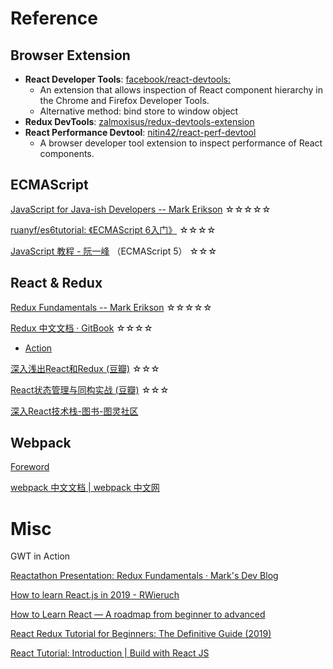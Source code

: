 # Reference

<!-- vertical -->

## Browser Extension

* **React Developer Tools**: [facebook/react-devtools: ](https://github.com/facebook/react-devtools "")
    - An extension that allows inspection of React component hierarchy in the Chrome and Firefox Developer Tools.
    - Alternative method: bind store to window object
* **Redux DevTools**: [zalmoxisus/redux-devtools-extension](https://github.com/zalmoxisus/redux-devtools-extension "")
* **React Performance Devtool**: [nitin42/react-perf-devtool](https://github.com/nitin42/react-perf-devtool "")
    - A browser developer tool extension to inspect performance of React components.

<!-- vertical -->

## ECMAScript

[JavaScript for Java-ish Developers -- Mark Erikson](https://blog.isquaredsoftware.com/presentations/2019-05-js-for-java-devs/#/ "") ☆☆☆☆☆

[ruanyf/es6tutorial: 《ECMAScript 6入门》](https://github.com/ruanyf/es6tutorial "") ☆☆☆☆

[JavaScript 教程 - 阮一峰](https://wangdoc.com/javascript/ "") （ECMAScript 5） ☆☆☆

<!-- vertical -->

## React & Redux

[Redux Fundamentals -- Mark Erikson](https://blog.isquaredsoftware.com/presentations/2018-03-redux-fundamentals/#/ "") ☆☆☆☆☆

[Redux 中文文档 · GitBook](http://cn.redux.js.org/index.html "") ☆☆☆☆
* [Action](http://cn.redux.js.org/docs/basics/Actions.html "")

[深入浅出React和Redux (豆瓣)](https://book.douban.com/subject/27033213/ "") ☆☆☆

[React状态管理与同构实战 (豆瓣)](https://book.douban.com/subject/30290509/ "") ☆☆☆

[深入React技术栈-图书-图灵社区](http://www.ituring.com.cn/book/1898 "")


<!-- vertical -->

## Webpack

[Foreword](https://survivejs.com/webpack/foreword/ "")

[webpack 中文文档 | webpack 中文网](https://www.webpackjs.com/ "")

<!-- vertical -->

# Misc

GWT in Action

[Reactathon Presentation: Redux Fundamentals ·  Mark's Dev Blog  ](https://blog.isquaredsoftware.com/2018/03/presentation-reactathon-redux-fundamentals/ "")

[  How to learn React.js in 2019 - RWieruch  ](https://www.robinwieruch.de/learn-react-js/ "")

[How to Learn React — A roadmap from beginner to advanced](https://www.freecodecamp.org/news/learning-react-roadmap-from-scratch-to-advanced-bff7735531b6/ "")

[React Redux Tutorial for Beginners: The Definitive Guide (2019)](https://www.valentinog.com/blog/redux/ "")

[React Tutorial: Introduction | Build with React JS](http://buildwithreact.com/tutorial "")